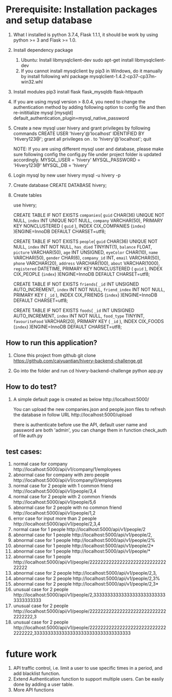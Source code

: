 # Prerequisite: Installation packages and setup database
1. What I installed is python 3.7.4, Flask 1.1.1, it should be work by using python >= 3 and Flask >= 1.0.

2. Install dependency package
    1) Ubuntu: Install libmysqlclient-dev
        sudo apt-get install libmysqlclient-dev
    2) If you cannot install mysqlclient by pip3 in Windows, do it manually by install following whl package 
        mysqlclient-1.4.2-cp37-cp37m-win32.whl

3. Install modules
    pip3 install flask flask_mysqldb flask-httpauth

4. If you are using mysql version > 8.0.4, you need to change the authentication method by adding following option to config file and then re-inititialize mysql
    [mysqld]
    default_authentication_plugin=mysql_native_password

5. Create a new mysql user hivery and grant privileges by following commands
    CREATE USER 'hivery'@'localhost' IDENTIFIED BY 'Hivery123@';
    grant all privileges on *.* to 'hivery'@'localhost';
    quit

    NOTE: If you are using different mysql user and database, please make sure following config the config.py file under project folder is updated accordingly.
        MYSQL_USER = 'hivery'
        MYSQL_PASSWORD = 'Hivery123@'
        MYSQL_DB = 'hivery'

6. Login mysql by new user hivery
    mysql -u hivery -p

7. Create database
	CREATE DATABASE hivery;

8. Create tables

    use hivery;

    CREATE TABLE IF NOT EXISTS `companies`(
        `guid` CHAR(36) UNIQUE NOT NULL,
        `index` INT UNIQUE NOT NULL,
        `company` VARCHAR(50),
        PRIMARY KEY NONCLUSTERED ( `guid` ),
        INDEX CIX_COMPANIES (`index`)
    )ENGINE=InnoDB DEFAULT CHARSET=utf8;

    CREATE TABLE IF NOT EXISTS `people`(
        `guid` CHAR(36) UNIQUE NOT NULL,
        `index` INT NOT NULL,
        `has_died` TINYINT(1),
        `balance` FLOAT,
        `picture` VARCHAR(50),
        `age` INT UNSIGNED,
        `eyeColor` CHAR(10),
        `name` VARCHAR(50),
        `gender` CHAR(6),
        `company_id` INT,
        `email` VARCHAR(50),
        `phone` VARCHAR(20),
        `address` VARCHAR(100),
        `about` VARCHAR(1000),
        `registered` DATETIME,
        PRIMARY KEY NONCLUSTERED ( `guid` ),
        INDEX CIX_PEOPLE (`index`)
    )ENGINE=InnoDB DEFAULT CHARSET=utf8;

    CREATE TABLE IF NOT EXISTS `friends`(
        `_id` INT UNSIGNED AUTO_INCREMENT,
        `index` INT NOT NULL,
        `friend_index` INT NOT NULL,
        PRIMARY KEY ( `_id` ),
        INDEX CIX_FRIENDS (`index`)
    )ENGINE=InnoDB DEFAULT CHARSET=utf8;

    CREATE TABLE IF NOT EXISTS `foods`(
        `_id` INT UNSIGNED AUTO_INCREMENT,
        `index` INT NOT NULL,
        `food_type` TINYINT,
        `favouriteFood` VARCHAR(20),
        PRIMARY KEY ( `_id` ),
        INDEX CIX_FOODS (`index`)
    )ENGINE=InnoDB DEFAULT CHARSET=utf8;

## How to run this application?
1. Clone this project from github
    git clone https://github.com/caiyuantian/hivery-backend-challenge.git

2. Go into the folder and run
    cd hivery-backend-challenge
    python app.py

## How to do test?
1. A simple default page is created as below
    http://localhost:5000/

    You can upload the new companies.json and people.json files to refresh the database in follow URL
    http://localhost:5000/upload

    there is authenticate before use the API, default user name and password are both 'admin', you can change them in function check_auth of file auth.py

## test cases:
1. normal case for company
	http://localhost:5000/api/v1/company/1/employees
2. abnormal case for company with zero people
	http://localhost:5000/api/v1/company/0/employees
3. normal case for 2 people with 1 common friend
	http://localhost:5000/api/v1/people/3,4
4. normal case for 2 people with 2 common friends
	http://localhost:5000/api/v1/people/5,6
5. abnormal case for 2 people with no common friend
	http://localhost:5000/api/v1/people/1,2
6. error case for input more than 2 people
	http://localhost:5000/api/v1/people/2,3,4
7. normal case for 1 people
	http://localhost:5000/api/v1/people/2
8. abnormal case for 1 people
	http://localhost:5000/api/v1/people/2,
9. abnormal case for 1 people
	http://localhost:5000/api/v1/people/2%
10. abnormal case for 1 people
	http://localhost:5000/api/v1/people/2*
11. abnormal case for 1 people
	http://localhost:5000/api/v1/people/*
12. abnormal case for 1 people
	http://localhost:5000/api/v1/people/222222222222222222222222222222222
13. abnormal case for 2 people
	http://localhost:5000/api/v1/people/2,3,
14. abnormal case for 2 people
	http://localhost:5000/api/v1/people/2,3%
15. abnormal case for 2 people
	http://localhost:5000/api/v1/people/2,3*
16. unusual case for 2 people
	http://localhost:5000/api/v1/people/2,333333333333333333333333333333333333
17. unusual case for 2 people
	http://localhost:5000/api/v1/people/22222222222222222222222222222222222,3
18. unusual case for 2 people
	http://localhost:5000/api/v1/people/22222222222222222222222222222222222,33333333333333333333333333333333333

# future work
1. API traffic control, i.e. limit a user to use specific times in a period, and add blacklist function.
2. Extend Authentication function to support multiple users. Can be easily done by adding a user table.
3. More API functions